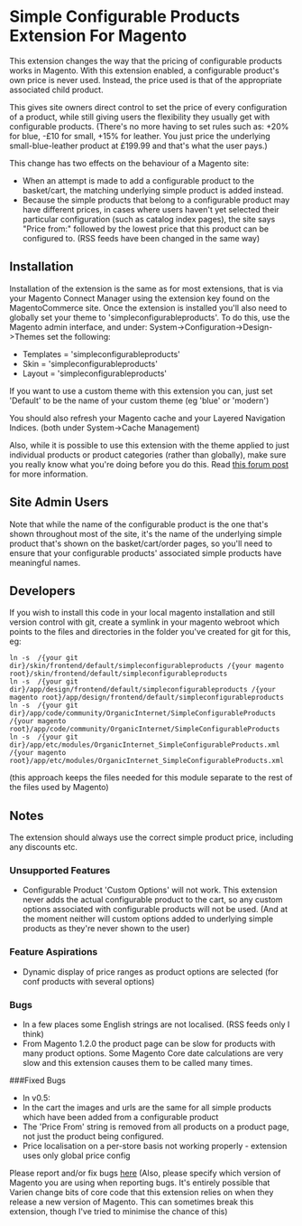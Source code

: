 Simple Configurable Products Extension For Magento
==================================================

This extension changes the way that the pricing of configurable products works in Magento.
With this extension enabled, a configurable product's own price is never used. Instead, the price used is that of the appropriate associated child product.

This gives site owners direct control to set the price of every configuration of a product, while still giving users the flexibility they usually get with configurable products.
(There's no more having to set rules such as: +20% for blue, -£10 for small, +15% for leather. You just price the underlying small-blue-leather product at £199.99 and that's what the user pays.)


This change has two effects on the behaviour of a Magento site:

* When an attempt is made to add a configurable product to the basket/cart, the matching underlying simple product is added instead.
* Because the simple products that belong to a configurable product may have different prices, in cases where users haven't yet selected their particular configuration (such as catalog index pages), the site says "Price from:" followed by the lowest price that this product can be configured to. (RSS feeds have been changed in the same way)



Installation
------------

Installation of the extension is the same as for most extensions, that is via your Magento Connect Manager using the extension key found on the MagentoCommerce site.
Once the extension is installed you'll also need to globally set your theme to 'simpleconfigurableproducts'.
To do this, use the Magento admin interface, and under: System->Configuration->Design->Themes set the following:
* Templates = 'simpleconfigurableproducts'
* Skin = 'simpleconfigurableproducts'
* Layout = 'simpleconfigurableproducts'

If you want to use a custom theme with this extension you can, just set 'Default' to be the name of your custom theme (eg 'blue' or 'modern')

You should also refresh your Magento cache and your Layered Navigation Indices. (both under System->Cache Management)


Also, while it is possible to use this extension with the theme applied to just individual products or product categories (rather than globally), make sure you really know what you're doing before you do this.  Read [this forum post](http://www.magentocommerce.com/boards/viewreply/80059/) for more information.



Site Admin Users
----------------

Note that while the name of the configurable product is the one that's shown throughout most of the site, it's the name of the underlying simple product that's shown on the basket/cart/order pages, so you'll need to ensure that your configurable products' associated simple products have meaningful names.


Developers
----------

If you wish to install this code in your local magento installation and still version control with git, create a symlink in your magento webroot which points to the files and directories in the folder you've created for git for this, eg:

    ln -s  /{your git dir}/skin/frontend/default/simpleconfigurableproducts /{your magento root}/skin/frontend/default/simpleconfigurableproducts
    ln -s  /{your git dir}/app/design/frontend/default/simpleconfigurableproducts /{your magento root}/app/design/frontend/default/simpleconfigurableproducts
    ln -s  /{your git dir}/app/code/community/OrganicInternet/SimpleConfigurableProducts /{your magento root}/app/code/community/OrganicInternet/SimpleConfigurableProducts
    ln -s  /{your git dir}/app/etc/modules/OrganicInternet_SimpleConfigurableProducts.xml /{your magento root}/app/etc/modules/OrganicInternet_SimpleConfigurableProducts.xml

(this approach keeps the files needed for this module separate to the rest of the files used by Magento)



Notes
-----

The extension should always use the correct simple product price, including any discounts etc.

### Unsupported Features
* Configurable Product 'Custom Options' will not work. This extension never adds the actual configurable product to the cart, so any custom options associated with configurable products will not be used. (And at the moment neither will custom options added to underlying simple products as they're never shown to the user)

### Feature Aspirations
* Dynamic display of price ranges as product options are selected (for conf products with several options)

### Bugs
* In a few places some English strings are not localised. (RSS feeds only I think)
* From Magento 1.2.0 the product page can be slow for products with many product options. Some Magento Core date calculations are very slow and this extension causes them to be called many times.

###Fixed Bugs
* In v0.5:
* In the cart the images and urls are the same for all simple products which have been added from a configurable product
* The 'Price From' string is removed from all products on a product page, not just the product being configured.
* Price localisation on a per-store basis not working properly - extension uses only global price config



Please report and/or fix bugs [here](http://www.magentocommerce.com/boards/viewchild/11415/)
(Also, please specify which version of Magento you are using when reporting bugs. It's entirely possible that Varien change bits of core code that this extension relies on when they release a new version of Magento. This can sometimes break this extension, though I've tried to minimise the chance of this)
